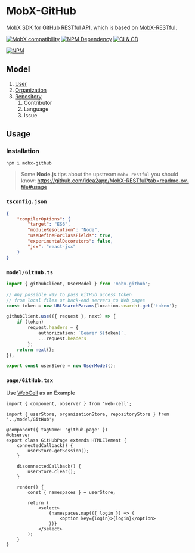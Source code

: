 # MobX-GitHub

[MobX][1] SDK for [GitHub RESTful API][2], which is based on [MobX-RESTful][3].

[![MobX compatibility](https://img.shields.io/badge/Compatible-1?logo=mobx&label=MobX%206%2F7)][4]
[![NPM Dependency](https://img.shields.io/librariesio/release/npm/mobx-github)][5]
[![CI & CD](https://github.com/idea2app/MobX-GitHub/actions/workflows/main.yml/badge.svg)][6]

[![NPM](https://nodei.co/npm/mobx-github.png?downloads=true&downloadRank=true&stars=true)][7]

## Model

1. [User](source/User.ts)
2. [Organization](source/Organization.ts)
3. [Repository](source/Repository.ts)
    1. Contributor
    2. Language
    3. Issue

## Usage

### Installation

```shell
npm i mobx-github
```

> Some **Node.js** tips about the upstream `mobx-restful` you should know:
> https://github.com/idea2app/MobX-RESTful?tab=readme-ov-file#usage

### `tsconfig.json`

```json
{
    "compilerOptions": {
        "target": "ES6",
        "moduleResolution": "Node",
        "useDefineForClassFields": true,
        "experimentalDecorators": false,
        "jsx": "react-jsx"
    }
}
```

### `model/GitHub.ts`

```typescript
import { githubClient, UserModel } from 'mobx-github';

// Any possible way to pass GitHub access token
// from local files or back-end servers to Web pages
const token = new URLSearchParams(location.search).get('token');

githubClient.use(({ request }, next) => {
    if (token)
        request.headers = {
            authorization: `Bearer ${token}`,
            ...request.headers
        };
    return next();
});

export const userStore = new UserModel();
```

### `page/GitHub.tsx`

Use [WebCell][8] as an Example

```tsx
import { component, observer } from 'web-cell';

import { userStore, organizationStore, repositoryStore } from '../model/GitHub';

@component({ tagName: 'github-page' })
@observer
export class GitHubPage extends HTMLElement {
    connectedCallback() {
        userStore.getSession();
    }

    disconnectedCallback() {
        userStore.clear();
    }

    render() {
        const { namespaces } = userStore;

        return (
            <select>
                {namespaces.map(({ login }) => (
                    <option key={login}>{login}</option>
                ))}
            </select>
        );
    }
}
```

[1]: https://mobx.js.org/
[2]: https://docs.github.com/en/rest
[3]: https://github.com/idea2app/MobX-RESTful
[4]: https://mobx.js.org/
[5]: https://libraries.io/npm/mobx-github
[6]: https://github.com/idea2app/MobX-GitHub/actions/workflows/main.yml
[7]: https://nodei.co/npm/mobx-github/
[8]: https://github.com/EasyWebApp/WebCell
